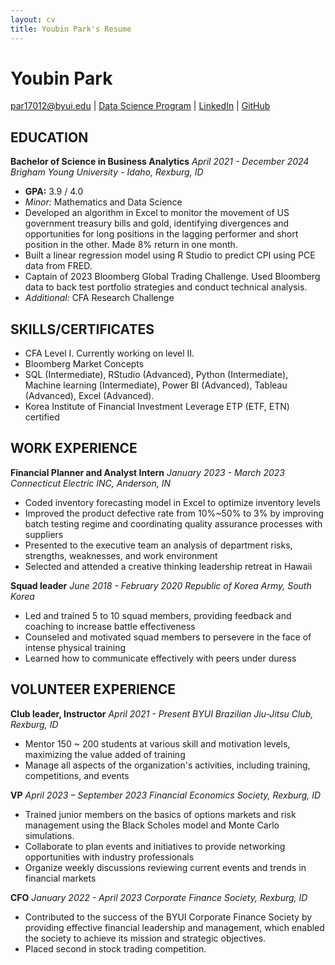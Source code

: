 ```yaml
---
layout: cv
title: Youbin Park's Resume
---
```

# Youbin Park

<div id="webaddress">
<a href="datascience@byui.edu">par17012@byui.edu</a>
| <a href="https://byuidatascience.github.io/development.html">Data Science Program</a>
| <a href="https://www.linkedin.com/in/youbinpark/">LinkedIn</a>
| <a href="https://github.com/byuids-resumes">GitHub</a>
</div>

<!-- https://www.monique.tech/the-art-of-markdown -->

## EDUCATION

**Bachelor of Science in Business Analytics**
*April 2021 - December 2024*
*Brigham Young University - Idaho, Rexburg, ID*
- **GPA:** 3.9 / 4.0
- *Minor:* Mathematics and Data Science
- Developed an algorithm in Excel to monitor the movement of US government treasury bills and gold, identifying divergences and opportunities for long positions in the lagging performer and short position in the other. Made 8% return in one month.
- Built a linear regression model using R Studio to predict CPI using PCE data from FRED.
- Captain of 2023 Bloomberg Global Trading Challenge. Used Bloomberg data to back test portfolio strategies and conduct technical analysis.
- *Additional:* CFA Research Challenge

## SKILLS/CERTIFICATES

- CFA Level I. Currently working on level II.
- Bloomberg Market Concepts
- SQL (Intermediate), RStudio (Advanced), Python (Intermediate), Machine learning (Intermediate), Power BI (Advanced), Tableau (Advanced), Excel (Advanced).
- Korea Institute of Financial Investment Leverage ETP (ETF, ETN) certified

## WORK EXPERIENCE

**Financial Planner and Analyst Intern**
*January 2023 - March 2023*
*Connecticut Electric INC, Anderson, IN*
- Coded inventory forecasting model in Excel to optimize inventory levels
- Improved the product defective rate from 10%~50% to 3% by improving batch testing regime and coordinating quality assurance processes with suppliers
- Presented to the executive team an analysis of department risks, strengths, weaknesses, and work environment
- Selected and attended a creative thinking leadership retreat in Hawaii

**Squad leader**
*June 2018 - February 2020*
*Republic of Korea Army, South Korea*
- Led and trained 5 to 10 squad members, providing feedback and coaching to increase battle effectiveness
- Counseled and motivated squad members to persevere in the face of intense physical training
- Learned how to communicate effectively with peers under duress

## VOLUNTEER EXPERIENCE

**Club leader, Instructor**
*April 2021 - Present*
*BYUI Brazilian Jiu-Jitsu Club, Rexburg, ID*
- Mentor 150 ~ 200 students at various skill and motivation levels, maximizing the value added of training
- Manage all aspects of the organization's activities, including training, competitions, and events

**VP**
*April 2023 – September 2023*
*Financial Economics Society, Rexburg, ID*
- Trained junior members on the basics of options markets and risk management using the Black Scholes model and Monte Carlo simulations.
- Collaborate to plan events and initiatives to provide networking opportunities with industry professionals
- Organize weekly discussions reviewing current events and trends in financial markets

**CFO**
*January 2022 - April 2023*
*Corporate Finance Society, Rexburg, ID*
- Contributed to the success of the BYUI Corporate Finance Society by providing effective financial leadership and management, which enabled the society to achieve its mission and strategic objectives.
- Placed second in stock trading competition.



<!-- ### Footer

Last updated: May 2013 -->
